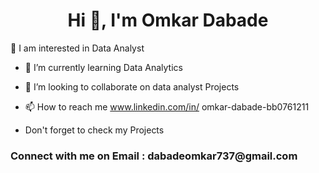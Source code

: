<h1 align="center">Hi 👋, I'm Omkar Dabade </h1>
     👀 I am interested in Data Analyst

- 🌱 I’m currently learning Data Analytics

- 👯 I’m looking to collaborate on data analyst Projects

- 📫 How to reach me www.linkedin.com/in/
omkar-dabade-bb0761211

- Don't forget to check my Projects

<h3 align="left">Connect with me on Email : dabadeomkar737@gmail.com </h3>
<p align="left">
</p>

